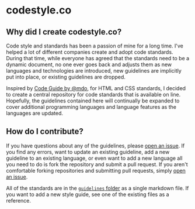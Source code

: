 codestyle.co
============

## Why did I create codestyle.co?

Code style and standards has been a passion of mine for a long time. I've helped a lot of different companies create and adopt code standards. During that time, while everyone has agreed that the standards need to be a dynamic document, no one ever goes back and adjusts them as new languages and technologies are introduced, new guidelines are implicitly put into place, or existing guidelines are dropped.

Inspired by [Code Guide by @mdo](http://codeguide.co), for HTML and CSS standards, I decided to create a central repository for code standards that is available on line. Hopefully, the guidelines contained here will continually be expanded to cover additional programming languages and language features as the languages are updated.

## How do I contribute?

If you have questions about any of the guidelines, please [open an issue](https://github.com/scottdorman/codestyle.co/issues/new). If you find any errors, want to update an existing guideline, add a new guideline to an existing language, or even want to add a new language all you need to do is fork the repository and submit a pull request. If you aren't comfortable forking repositories and submitting pull requests, simply [open an issue](https://github.com/scottdorman/codestyle.co/issues/new).

All of the standards are in the [`guidelines` folder](https://github.com/scottdorman/codestyle.co/tree/master/guidelines) as a single markdown file. If you want to add a new style guide, see one of the existing files as a reference.

